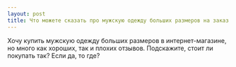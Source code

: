 ```yaml
---
layout: post 
title: Что можете сказать про мужскую одежду больших размеров на заказ в интернет-магазине? 
--- 
```

Хочу купить мужскую одежду больших размеров в интернет-магазине, но много как хороших, так и плохих отзывов. Подскажите, стоит ли покупать так? Если да, то где?
